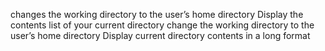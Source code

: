 changes the working directory to the user’s home directory
Display the contents list of your current directory
change the working directory to the user’s home directory
Display current directory contents in a long format
